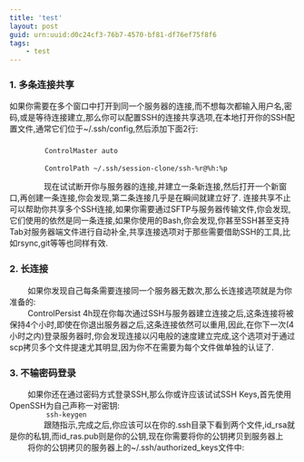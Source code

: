 ```yaml
---
title: 'test'
layout: post
guid: urn:uuid:d0c24cf3-76b7-4570-bf81-df76ef75f8f6
tags:
    - test
---
```

<h3>1. 多条连接共享</h3>
<p>
	如果你需要在多个窗口中打开到同一个服务器的连接,而不想每次都输入用户名,密码,或是等待连接建立,那么你可以配置SSH的连接共享选项,在本地打开你的SSH配置文件,通常它们位于~/.ssh/config,然后添加下面2行:<br/>
　	<code>
	　	ControlMaster auto<br/>
　		ControlPath ~/.ssh/session-clone/ssh-%r@%h:%p<br/> 
	</code>
　　 	现在试试断开你与服务器的连接,并建立一条新连接,然后打开一个新窗口,再创建一条连接,你会发现,第二条连接几乎是在瞬间就建立好了.
	连接共享不止可以帮助你共享多个SSH连接,如果你需要通过SFTP与服务器传输文件,你会发现,它们使用的依然是同一条连接,如果你使用的Bash,你会发现,你甚至SSH甚至支持Tab对服务器端文件进行自动补全,共享连接选项对于那些需要借助SSH的工具,比如rsync,git等等也同样有效.
</p>

<h3>2. 长连接</h3>
<p>　　
	如果你发现自己每条需要连接同一个服务器无数次,那么长连接选项就是为你准备的:<br/>
　　	ControlPersist 4h现在你每次通过SSH与服务器建立连接之后,这条连接将被保持4个小时,即使在你退出服务器之后,这条连接依然可以重用,因此,在你下一次(4小时之内)登录服务器时,你会发现连接以闪电般的速度建立完成,这个选项对于通过scp拷贝多个文件提速尤其明显,因为你不在需要为每个文件做单独的认证了.
</p>

<h3>3. 不输密码登录</h3>
<p>　　
	如果你还在通过密码方式登录SSH,那么你或许应该试试SSH Keys,首先使用OpenSSH为自己声称一对密钥:
　　	<code>
		 ssh-keygen
	</code>
　　	跟随指示,完成之后,你应该可以在你的.ssh目录下看到两个文件,id_rsa就是你的私钥,而id_ras.pub则是你的公钥,现在你需要将你的公钥拷贝到服务器上<br/>
　　	将你的公钥拷贝的服务器上的~/.ssh/authorized_keys文件中:<br/>
</p>


